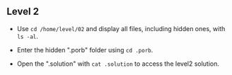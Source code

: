 ## Level 2

 - Use `cd /home/level/02` and display all files, including hidden ones, with `ls -al`.
 
 - Enter the hidden ".porb" folder using `cd .porb`.
 
- Open the ".solution"  with `cat .solution` to access the level2 solution.
